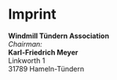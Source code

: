 # Imprint

**Windmill Tündern Association**  
_Chairman:_  
**Karl-Friedrich Meyer**  
Linkworth 1  
31789 Hameln-Tündern
